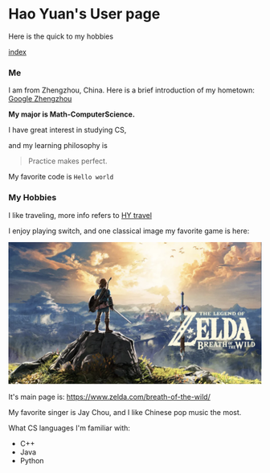 # Hao Yuan's User page

Here is the quick to my hobbies

[index](#my_hobbies)

### Me

I am from Zhengzhou, China. Here is a brief introduction of my hometown: [Google Zhengzhou](https://en.wikipedia.org/wiki/Zhengzhou)

**My major is Math-ComputerScience.**

I have great interest in studying CS, 

and my learning philosophy is

> Practice makes perfect.

My favorite code is `Hello world`

### My Hobbies

I like traveling, more info refers to [HY travel](hy_travel.md)

I enjoy playing switch, and one classical image my favorite game is here:

![F G](https://github.com/h2yuan/CSE110/blob/main/zelda_picture.jpg)

It's main page is: https://www.zelda.com/breath-of-the-wild/

My favorite singer is Jay Chou, and I like Chinese pop music the most.

What CS languages I'm familiar with:

- C++
- Java
- Python


